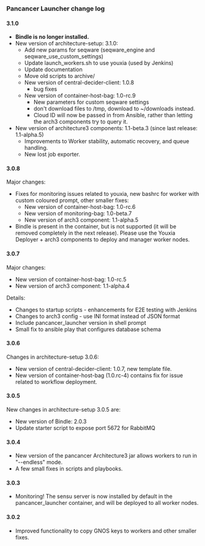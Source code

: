 ### Pancancer Launcher change log

#### 3.1.0
 - **Bindle is no longer installed.**
 - New version of architecture-setup: 3.1.0:
   - Add new params for seqware (seqware_engine and seqware_use_custom_settings)
   - Update launch_workers.sh to use youxia (used by Jenkins)
   - Update documentation
   - Move old scripts to archive/
   - New version of central-decider-client: 1.0.8
     - bug fixes
   - New version of container-host-bag: 1.0-rc.9
     - New parameters for custom seqware settings
     - don't download files to /tmp, download to ~/downloads instead.
     - Cloud ID will now be passed in from Ansible, rather than letting the arch3 components try to query it.
 - New version of architecture3 components: 1.1-beta.3 (since last release: 1.1-alpha.5)
   - Improvements to Worker stability, automatic recovery, and queue handling.
   - New lost job exporter.

#### 3.0.8
Major changes:
 - Fixes for monitoring issues related to youxia, new bashrc for worker with custom coloured prompt, other smaller fixes:
   - New version of container-host-bag: 1.0-rc.6
   - New version of monitoring-bag: 1.0-beta.7
   - New version of arch3 component: 1.1-alpha.5
 - Bindle is present in the container, but is not supported (it will be removed completely in the next release). Please use the Youxia Deployer + arch3 components to deploy and manager worker nodes.

#### 3.0.7
Major changes:
 - New version of container-host-bag: 1.0-rc.5
 - New version of arch3 component: 1.1-alpha.4

Details:
 - Changes to startup scripts - enhancements for E2E testing with Jenkins
 - Changes to arch3 config - use INI format instead of JSON format
 - Include pancancer_launcher version in shell prompt
 - Small fix to ansible play that configures database schema


#### 3.0.6
Changes in architecture-setup 3.0.6:
 - New version of central-decider-client: 1.0.7, new template file.
 - New version of container-host-bag (1.0.rc-4) contains fix for issue related to workflow deployment.

#### 3.0.5
New changes in architecture-setup 3.0.5 are:
  - New version of Bindle: 2.0.3
  - Update starter script to expose port 5672 for RabbitMQ

#### 3.0.4
  - New version of the pancancer Architecture3 jar allows workers to run in "--endless" mode.
  - A few small fixes in scripts and playbooks.

#### 3.0.3
  - Monitoring! The sensu server is now installed by default in the pancancer_launcher container, and will be deployed to all worker nodes.

#### 3.0.2
  - Improved functionality to copy GNOS keys to workers and other smaller fixes.
